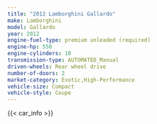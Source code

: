 ```yaml
---
title: "2012 Lamborghini Gallardo"
make: Lamborghini
model: Gallardo
year: 2012
engine-fuel-type: premium unleaded (required)
engine-hp: 550
engine-cylinders: 10
transmission-type: AUTOMATED_Manual
driven-wheels: Rear wheel drive
number-of-doors: 2
market-category: Exotic,High-Performance
vehicle-size: Compact
vehicle-style: Coupe
---
```


{{< car_info >}}
